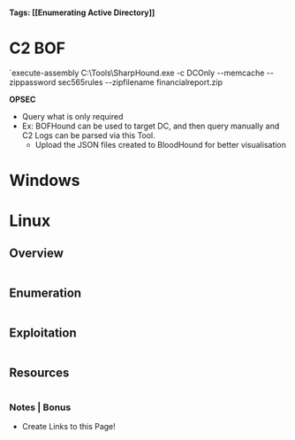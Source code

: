 #### Tags: [[Enumerating Active Directory]]


# C2 BOF

`execute-assembly C:\Tools\SharpHound.exe -c DCOnly --memcache --zippassword sec565rules --zipfilename financialreport.zip

**OPSEC**
- Query what is only required
- Ex: BOFHound can be used to target DC, and then query manually and C2 Logs can be parsed via this Tool. 
	- Upload the JSON files created to BloodHound for better visualisation
# Windows


# Linux


## Overview 

```markdown
```
## Enumeration 

```markdown
```

## Exploitation 

```markdown
```

## Resources

```markdown
```

### Notes | Bonus
- Create Links to this Page!